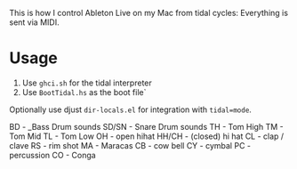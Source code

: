 This is how I control Ableton Live on my Mac from tidal cycles: Everything is sent via MIDI.

# Usage

1. Use `ghci.sh` for the tidal interpreter
2. Use `BootTidal.hs` as the boot file`

Optionally use djust `dir-locals.el` for integration with `tidal=mode`.

BD -    _Bass Drum sounds
SD/SN - Snare Drum sounds
TH - Tom High
TM - Tom Mid
TL - Tom Low
OH - open hihat
HH/CH - (closed) hi hat
CL - clap / clave
RS - rim shot
MA - Maracas
CB - cow bell
CY - cymbal
PC - percussion
CO - Conga
